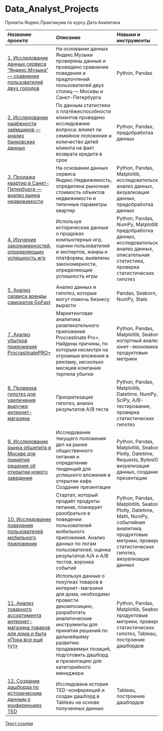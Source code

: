 # Data_Analyst_Projects
Проекты Яндекс.Практикумa  по курсу Дата Аналитика 


| *Название проекта*            | *Описание*                   | *Навыки и инструменты*       |
| :---------------------------  | :--------------------------- | :--------------------------- |
|[1.  Исследование данных сервиса “Яндекс.Музыка” — сравнение пользователей двух городов](https://github.com/dina209/Data_Analyst_Projects/tree/main/01%20Basic%20Python "Заголовок ссылки")| На основании данных Яндекс.Музыки проверены данные и проведено сравнение поведения и предпочтений пользователей двух столиц — Москвы и Санкт-Петербурга |Python, Pandas |
|[2.  Исследование надёжности заёмщиков — анализ банковских данных](https://github.com/dina209/Data_Analyst_Projects/tree/main/02%20Data%20preprocessing "Заголовок ссылки")|По данным статистики о платёжеспособности клиентов проведено исследование вопроса: влияет ли семейное положение и количество детей клиента на факт возврата кредита в срок|Python,   Pandas, предобработка данных| 
|[3.  Продажа квартир в Санкт-Петербурге — анализ рынка недвижимости](https://github.com/dina209/Data_Analyst_Projects/tree/main/03%20Exploratory%20data%20analysis "Заголовок ссылки")| На основании данных сервиса Яндекс.Недвижимость, определена рыночная стоимость объектов недвижимости и типичные параметры квартир | Python,   Pandas,  Matplotlib, исследовательский анализ данных,  визуализация данных, предобработка данных |
| [4.  Изучение закономерностей, определяющих успешность игр](https://github.com/dina209/Data_Analyst_Projects/tree/main/04%20Gaming_platforms "Заголовок ссылки")|Используя исторические данные о продажах компьютерных игр, оценки пользователей и экспертов, жанры и платформы, выявлены закономерности, определяющие успешность игры| Python, Pandas, NumPy, Matplotlib, предобработка данных, исследовательский анализ данных, описательная статистика, проверка статистических гипотез |
|[5.  Анализ сервиса аренды самокатов GoFast](https://github.com/dina209/Data_Analyst_Projects/tree/main/03%20Statistical%20data%20analysis "Заголовок ссылки")| Aнализ данныx и гипотез, которые могут помочь бизнесу вырасти |Pandas, Seaborn, NumPy, Stats|
| [7.  Анализ убытков приложения ProcrastinatePRO+ ](https://github.com/dina209/Data_Analyst_Projects/tree/main/07%20Business_indicators_analysis "Заголовок ссылки") |Маркетинговая аналитика развлекательного приложения Procrastinate Pro+. Найдены причины, по которым несмотря на огромные вложения в рекламу, несколько месяцев компания терпела убытки | Python,  Pandas,  Matplotlib, Seaborn, когортный анализ,  юнит-экономика,  продуктовые метрики |
|[8.  Проверка гипотез для увеличения выручки интернет-магазина](https://github.com/dina209/Data_Analyst_Projects/tree/main/08%20Data-driven%20business%20decision%20making "Заголовок ссылки")| Приоритизация гипотез, анализ результатов А/В теста | Python, Pandas, Matplotlib, Datetime, NumPy, SciPy, А/В-тестирование, проверка статистических гипотез |
|[9.  Исследование рынка общепита в Москве для принятия решения об открытии нового заведения](https://github.com/dina209/Data_Analyst_Projects/tree/main/09%20How%20to%20tell%20a%20story%20using%20data "Заголовок ссылки")| Исследование текущего положения дел на рынке общественного питания и определение тенденций для успешного вложения в открытие кафе. Создание презентации| Python, Pandas, Matplotlib, Seaborn, Plotly, Datetime, Requests, BytesIO, визуализация данных, создание презентации |
|[10.  Исследование поведения пользователей мобильного приложения](https://github.com/dina209/Data_Analyst_Projects/tree/main/10%20Mobile_startup "Заголовок ссылки")|Стартап, который продаёт продукты питания, планирует разобраться в поведении пользователей мобильного приложения. Анализ данных по логам пользователей, оценка результатов А/А и А/В тестов, воронка событий| Python, Pandas, Matplotlib, Seaborn, Plotly, Datetime, Math, NumPy, событийная аналитика, продуктовые метрики, проверка статистических гипотез, визуализация данных |
|[11.  Анализ товарного ассортимента интернет-магазина товаров для дома и быта «Пока все ещё тут»](https://github.com/dina209/Data_Analyst_Projects/tree/main/11_E-commerce_project "Заголовок ссылки")| Используя данные о покупках товаров в интернет-магазине для дома, необходимо провести декомпозицию, разработать аналитические инструменты для принятия решений по дальнейшему развитию продаваемых позиций, подготовить дашборд и презентацию для категорийного менеджера | Python, Pandas,  Matplotlib, Seaborn, продуктовые метрики, проверка статистических гипотез, Tableau, построение дашбордов |
| [12.  Создание дашборда по историческим данным о конференциях TED](https://github.com/dina209/Data_Analyst_Projects/tree/main/Tableau_project "Заголовок ссылки")| Исследована история TED-конференций и создан дашборд в Tableau на основе полученных данных| Tableau, построение дашбордов | 






[Текст ссылки](адрес://ссылки.здесь "Заголовок ссылки")

























